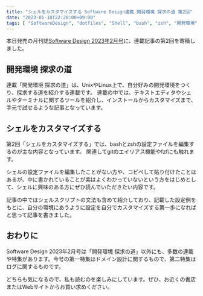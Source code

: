 ```yaml
---
title: "シェルをカスタマイズする Software Design連載 開発環境 探求の道 第2回"
date: "2023-01-18T22:20:00+09:00"
tags: [ "SoftwareDesign", "dotfiles", "Shell", "bash", "zsh", "開発環境" ]
---
```


本日発売の月刊誌[Software Design 2023年2月号](https://gihyo.jp/magazine/SD/archive/2023/202302)に、連載記事の第2回を寄稿しました。

## 開発環境 探求の道

連載「開発環境 探求の道」は、UnixやLinux上で、自分好みの開発環境をつくり、探求する道を紹介する連載です。
連載の中では、テキストエディタやシェルやターミナルに関するツールを紹介し、インストールからカスタマイズまで、手元で試せるような記事となっています。

## シェルをカスタマイズする

第2回「シェルをカスタマイズする」では、bashとzshの設定ファイルを編集するのが主な内容となっています。
関連してgitのエイリアス機能やfzfにも触れます。

シェルの設定ファイルを編集したことがない方や、コピペして貼り付けたことはあるが、中に書かれていることが実はよくわかっていないという方をはじめとして、シェルに興味のある方にぜひ読んでいただきたい内容です。

記事の中ではシェルスクリプトの文法も含めて紹介しており、記載した設定例をもとに、自分の環境にあうように設定を自分でカスタマイズする第一歩になればと思って記事を書きました。

## おわりに

Software Design 2023年2月号は「開発環境 探求の道」以外にも、多数の連載や特集があります。今号の第一特集はドメイン設計に関するもので、第二特集はログに関するものです。

どちらも気になるので、私も読むのを楽しみにしています。ぜひ、お近くの書店またはWebサイトからお買い求めください。
